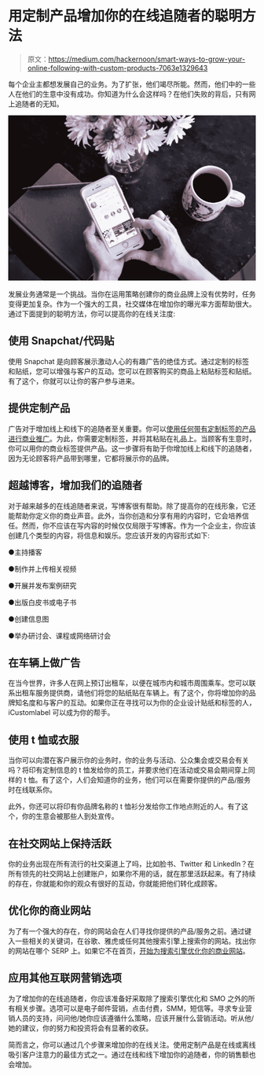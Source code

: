 # 用定制产品增加你的在线追随者的聪明方法

> 原文：<https://medium.com/hackernoon/smart-ways-to-grow-your-online-following-with-custom-products-7063e1329643>

每个企业主都想发展自己的业务。为了扩张，他们竭尽所能。然而，他们中的一些人在他们的生意中没有成功。你知道为什么会这样吗？在他们失败的背后，只有网上追随者的无知。

![](img/3877d20e295717781eb30ee514c9c53b.png)

发展业务通常是一个挑战。当你在运用策略创建你的商业品牌上没有优势时，任务变得更加复杂。作为一个强大的工具，社交媒体在增加你的曝光率方面帮助很大。通过下面提到的聪明方法，你可以提高你的在线关注度:

## **使用 Snapchat/代码贴**

使用 Snapchat 是向顾客展示激动人心的有趣广告的绝佳方式。通过定制的标签和贴纸，您可以增强与客户的互动。您可以在顾客购买的商品上粘贴标签和贴纸。有了这个，你就可以让你的客户参与进来。

## **提供定制产品**

广告对于增加线上和线下的追随者至关重要。你可以[使用任何带有定制标签的产品进行商业推广](https://businessdiary.com.ph/16326/how-to-use-custom-products-to-grow-your-business/)。为此，你需要定制标签，并将其粘贴在礼品上。当顾客有生意时，你可以用你的商业标签提供产品。这一步骤将有助于你增加线上和线下的追随者，因为无论顾客将产品带到哪里，它都将展示你的品牌。

## **超越博客，增加我们的追随者**

对于越来越多的在线追随者来说，写博客很有帮助。除了提高你的在线形象，它还能帮助你定义你的商业声音。此外，当你创造和分享有用的内容时，它会培养信任。然而，你不应该在写内容的时候仅仅局限于写博客。作为一个企业主，你应该创建几个类型的内容，将信息和娱乐。您应该开发的内容形式如下:

●主持播客

●制作并上传相关视频

●开展并发布案例研究

●出版白皮书或电子书

●创建信息图

●举办研讨会、课程或网络研讨会

## **在车辆上做广告**

在当今世界，许多人在网上预订出租车，以便在城市内和城市周围乘车。您可以联系出租车服务提供商，请他们将您的贴纸贴在车辆上。有了这个，你将增加你的品牌知名度和与客户的互动。如果你正在寻找可以为你的企业设计贴纸和标签的人，iCustomlabel 可以成为你的帮手。

## **使用 t 恤或衣服**

当你可以向潜在客户展示你的业务时，你的业务与活动、公众集会或交易会有关吗？将印有定制信息的 t 恤发给你的员工，并要求他们在活动或交易会期间穿上同样的 t 恤。有了这个，人们会知道你的业务，他们可以在需要你提供的产品/服务时在线联系你。

此外，你还可以将印有你品牌名称的 t 恤衫分发给你工作地点附近的人。有了这个，你的生意会被那些人到处宣传。

## **在社交网站上保持活跃**

你的业务出现在所有流行的社交渠道上了吗，比如脸书、Twitter 和 LinkedIn？在所有领先的社交网站上创建账户，如果你不用的话，就在那里活跃起来。有了持续的存在，你就能和你的观众有很好的互动，你就能把他们转化成顾客。

## **优化你的商业网站**

为了有一个强大的存在，你的网站会在人们寻找你提供的产品/服务之前。通过键入一些相关的关键词，在谷歌、雅虎或任何其他搜索引擎上搜索你的网站。找出你的网站在哪个 SERP 上。如果它不在首页，[开始为搜索引擎优化你的商业网站](http://www.lbswebsoft.com/blog/40-on-page-seo-techniques-that-could-double-your-e-commerce-website-conversions/)。

## **应用其他互联网营销选项**

为了增加你的在线追随者，你应该准备好采取除了搜索引擎优化和 SMO 之外的所有相关步骤。选项可以是电子邮件营销，点击付费，SMM，短信等。寻求专业营销人员的支持，问问他/她你应该遵循什么策略，应该开展什么营销活动。听从他/她的建议，你的努力和投资将会有显著的收获。

简而言之，你可以通过几个步骤来增加你的在线关注。使用定制产品是在线或离线吸引客户注意力的最佳方式之一。通过在线和线下增加你的追随者，你的销售额也会增加。